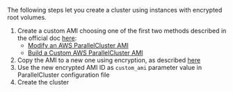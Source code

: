 The following steps let you create a cluster using instances with encrypted root volumes.

1. Create a custom AMI choosing one of the first two methods described in the official doc [here](https://docs.aws.amazon.com/parallelcluster/latest/ug/tutorials_02_ami_customization.html):
   * [Modify an AWS ParallelCluster AMI](https://docs.aws.amazon.com/parallelcluster/latest/ug/tutorials_02_ami_customization.html#modify-an-aws-parallelcluster-ami)
   * [Build a Custom AWS ParallelCluster AMI](https://docs.aws.amazon.com/parallelcluster/latest/ug/tutorials_02_ami_customization.html#build-a-custom-aws-parallelcluster-ami) 
2. Copy the AMI to a new one using encryption, as described [here](https://aws.amazon.com/blogs/aws/new-encrypted-ebs-boot-volumes/)
3. Use the new encrypted AMI ID as `custom_ami` parameter value in ParallelCluster configuration file
4. Create the cluster 
